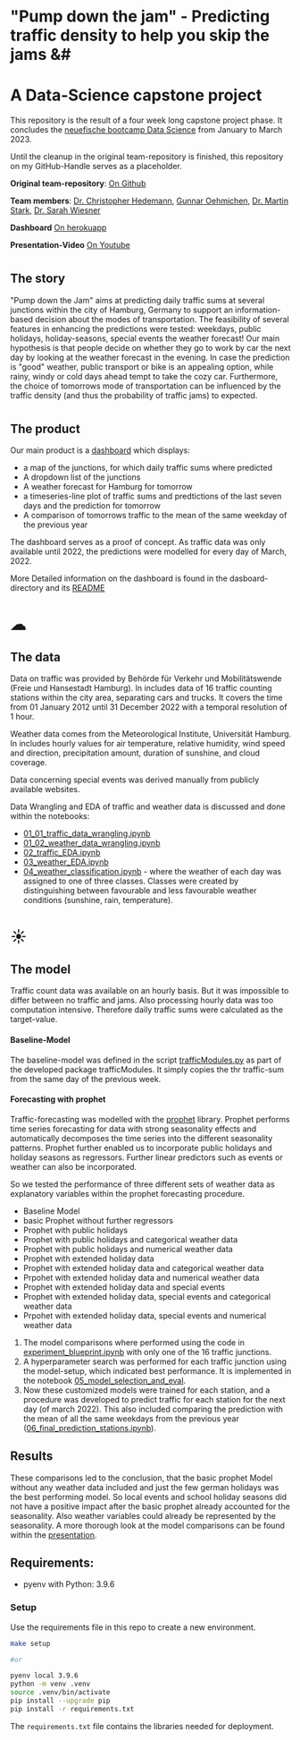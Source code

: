 # "Pump down the jam" - Predicting traffic density to help you skip the jams &#
# A Data-Science capstone project

This repository is the result of a four week long capstone project phase. It concludes the [neuefische bootcamp Data Science](https://www.neuefische.de/bootcamp/data-science) from January to March 2023.

Until the cleanup in the original team-repository is finished, this repository on my GitHub-Handle serves as a placeholder.

**Original team-repository**: [On Github](https://github.com/SarahWiesner/as-green-as-it-gets)

**Team members**: [Dr. Christopher Hedemann](https://github.com/chris-hedemann), [Gunnar Oehmichen](https://github.com/Gunnar-Oeh), [Dr. Martin Stark](https://github.com/starkmartin), [Dr. Sarah Wiesner](https://github.com/SarahWiesner)

**Dashboard**
[On herokuapp](https://pump-down-the-jam.herokuapp.com/)

**Presentation-Video**
[On Youtube](https://youtu.be/eCN6kHQ8tjQ)

# 

## The story ##
"Pump down the Jam" aims at predicting daily traffic sums at several junctions within the city of Hamburg, Germany to support an information-based decision about the modes of transportation.
The feasibility of several features in enhancing the predictions were tested: weekdays, public holidays, holiday-seasons, special events the weather forecast!
Our main hypothesis is that people decide on whether they go to work by car the next day by looking at the weather forecast in the evening. In case the prediction is "good" weather, public transport or bike is an appealing option, while rainy, windy or cold days ahead tempt to take the cozy car. 
Furthermore, the choice of tomorrows mode of transportation can be influenced by the traffic density (and thus the probability of traffic jams) to expected.

#
## The product ##
Our main product is a [dashboard](https://pump-down-the-jam.herokuapp.com/) which displays: 
- a map of the junctions, for which daily traffic sums where predicted
- A dropdown list of the junctions
- A weather forecast for Hamburg for tomorrow
- a timeseries-line plot of traffic sums and predtictions of the last seven days and the prediction for tomorrow
- A comparison of tomorrows traffic to the mean of the same weekday of the previous year

The dashboard serves as a proof of concept. As traffic data was only available until 2022, the predictions were modelled for every day of March, 2022.

More Detailed information on the dashboard is found in the dasboard-directory and its [README](./dashboard/README.md)

# &#x2601;
## The data
 Data on traffic was provided by Behörde für Verkehr und Mobilitätswende (Freie und Hansestadt Hamburg). In includes data of 16 traffic counting stations within the city area, separating cars and trucks. It covers the time from 01 January 2012 until 31 December 2022 with a temporal resolution of 1 hour. 

 Weather data comes from the Meteorological Institute, Universität Hamburg. In includes hourly values for air temperature, relative humidity, wind speed and direction, precipitation amount, duration of sunshine, and cloud coverage. 

 Data concerning special events was derived manually from publicly available websites.

Data Wrangling and EDA of traffic and weather data is discussed and done within the notebooks:

- [01_01_traffic_data_wrangling.ipynb](./notebooks/01_01_traffic_data_wrangling.ipynb)
- [01_02_weather_data_wrangling.ipynb](./notebooks/01_02_weather_data_wrangling.ipynb)
- [02_traffic_EDA.ipynb](./notebooks/02_traffic_EDA.ipynb)
- [03_weather_EDA.ipynb](./notebooks/03_weather_EDA.ipynb)
- [04_weather_classification.ipynb](./notebooks/04_weather_classification.ipynb) - where the weather of each day was assigned to one of three classes. Classes were created by distinguishing between favourable and less favourable weather conditions (sunshine, rain, temperature).

# &#x2600; 
 ## The model

Traffic count data was available on an hourly basis. But it was impossible to differ between no traffic and jams. Also processing hourly data was too computation intensive. Therefore daily traffic sums were calculated as the target-value.

#### Baseline-Model
The baseline-model was defined in the script [trafficModules.py](./notebooks/trafficModules.py) as part of the developed package trafficModules. It simply copies the thr traffic-sum from the same day of the previous week.

#### Forecasting with prophet
Traffic-forecasting was modelled with the [prophet](https://facebook.github.io/prophet/) library. Prophet performs time series forecasting for data with strong seasonality effects and automatically decomposes the time series into the different seasonality patterns. Prophet further enabled us to incorporate public holidays and holiday seasons as regressors. Further linear predictors such as events or weather can also be incorporated. 

So we tested the performance of three different sets of weather data as explanatory variables within the prophet forecasting procedure.

- Baseline Model
- basic Prophet without further regressors
- Prophet with public holidays
- Prophet with public holidays and categorical weather data
- Prophet with public holidays and numerical weather data
- Prophet with extended holiday data
- Prophet with extended holiday data and categorical weather data
- Prpohet with extended holiday data and numerical weather data
- Prophet with extended holiday data and special events
- Prophet with extended holiday data, special events and categorical weather data
- Prpohet with extended holiday data, special events and numerical weather data

1. The model comparisons where performed using the code in [experiment_blueprint.ipynb](./notebooks/00_draft/experiment_blueprint.ipynb) with only one of the 16 traffic junctions.
2. A hyperparameter search was performed for each traffic junction using the model-setup, which indicated best performance. It is implemented in the notebook [05_model_selection_and_eval](./notebooks/05_model_selection_and_eval.ipynb). 
3. Now these customized models were trained for each station, and a procedure was developed to predict traffic for each station for the next day (of march 2022). This also included comparing the prediction with the mean of all the same weekdays from the previous year ([06_final_prediction_stations.ipynb](./notebooks/06_final_prediction_stations.ipynb)).

## Results
These comparisons led to the conclusion, that the basic prophet Model without any weather data included and just the few german holidays was the best performing model.
So local events and school holiday seasons did not have a positive impact after the basic prophet already accounted for the seasonality. Also weather variables could already be represented by the seasonality. A more thorough look at the model comparisons can be found within the [presentation](./Pump%20Down%20the%20Jam.pdf).

## Requirements:

- pyenv with Python: 3.9.6

### Setup

Use the requirements file in this repo to create a new environment.

```BASH
make setup

#or

pyenv local 3.9.6
python -m venv .venv
source .venv/bin/activate
pip install --upgrade pip
pip install -r requirements.txt
```

The `requirements.txt` file contains the libraries needed for deployment.

